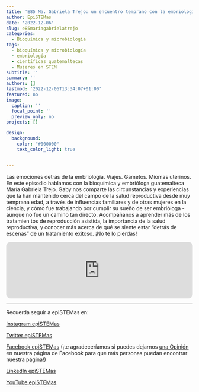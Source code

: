 ```yaml
---
title: 'E85 Ma. Gabriela Trejo: un encuentro temprano con la embriología'
author: EpiSTEMas
date: '2022-12-06'
slug: e85mariagabrielatrejo
categories:
  - Bioquímica y microbiología
tags:
  - bioquímica y microbiología
  - embriología
  - científicas guatemaltecas
  - Mujeres en STEM
subtitle: ''
summary: ''
authors: []
lastmod: '2022-12-06T13:34:07+01:00'
featured: no
image:
  caption: ''
  focal_point: ''
  preview_only: no
projects: []

design:
  background:
    color: "#000000"
    text_color_light: true


---
```


Las emociones detrás de la embriología. Viajes. Gametos. Miomas uterinos. En este episodio hablamos con la bioquímica y embrióloga guatemalteca María Gabriela Trejo. Gaby nos comparte las circunstancias y experiencias que la han mantenido cerca del campo de la salud reproductiva desde muy temprana edad, a través de influencias familiares y de otras mujeres en la ciencia, y cómo fue trabajando por cumplir su sueño de ser embrióloga - aunque no fue un camino tan directo. Acompáñanos a aprender más de los tratamien tos de reproducción asistida, la importancia de la salud reproductiva, y conocer más acerca de qué se siente estar “detrás de escenas” de un tratamiento exitoso. ¡No te lo pierdas!

<iframe style="border-radius:12px" src="https://open.spotify.com/embed/episode/4MtEbvsWsyzEAXiIZTpur3?utm_source=generator&theme=0" width="100%" height="152" frameBorder="0" allowfullscreen="" allow="autoplay; clipboard-write; encrypted-media; fullscreen; picture-in-picture" loading="lazy"></iframe>

- - - - -

Recuerda seguir a epiSTEMas en:

[Instagram epiSTEMas](https://www.instagram.com/epistemas/)  

[Twitter epiSTEMas](https://twitter.com/epiSTEMas_Pod)

[Facebook epiSTEMas](https://www.facebook.com/epiSTEMasPod) (¡te agradeceríamos si puedes dejarnos [una Opinión](https://www.facebook.com/epiSTEMasPod/reviews/) en nuestra página de Facebook para que más personas puedan encontrar nuestra página!)

[LinkedIn epiSTEMas](https://www.linkedin.com/company/epistemas-podcast/)

[YouTube epiSTEMas](https://www.youtube.com/@epistemaspodcast)